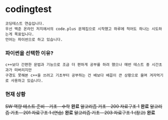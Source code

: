 # codingtest
    코딩테스트 연습입니다.
    우선 백준 온라인 저지에서의 code.plus 문제집으로 시작했고 하루에 적어도 하나는 시도하는게 목표입니다.
    언어는 파이썬으로 하고 있습니다.

### 파이썬을 선택한 이유? 
    c++보다 간편한 문법과 기능으로 조금 더 편하게 공부를 하려 했으나 매번 테스트 중 시간초과가 떠버리지만
    구경도 못해본 c++을 쓰려고 기초부터 공부하는 건 배보다 배꼽이 큰 상황으로 울며 겨자먹기로 사용하고 있습니다.
### 현재 상황 
~~SW 역량 테스트 준비 - 기초 - 수학~~ **완료** 
~~알고리즘 기초 - 200 자료구조 1~~ **완료** 
~~알고리즘 기초 - 201 자료구조 1 (연습)~~ **완료** 
~~알고리즘 기초 - 203 자료구조 1 (참고)~~ **완료** 
